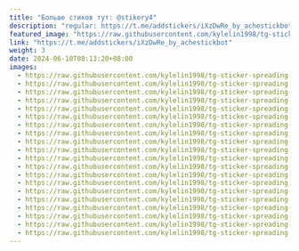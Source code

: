 ```yaml
---
title: "Больше стиков тут: @stikery4"
description: "regular: https://t.me/addstickers/iXzDwRe_by_achestickbot"
featured_image: "https://raw.githubusercontent.com/kylelin1998/tg-sticker-spreading-worldwide-images/main/img/27086428-a258-46f2-875f-f9dc0fc3acbd.jpg"
link: "https://t.me/addstickers/iXzDwRe_by_achestickbot"
weight: 3
date: 2024-06-10T08:13:20+08:00
images:
  - https://raw.githubusercontent.com/kylelin1998/tg-sticker-spreading-worldwide-images/main/img/27086428-a258-46f2-875f-f9dc0fc3acbd.jpg
  - https://raw.githubusercontent.com/kylelin1998/tg-sticker-spreading-worldwide-images/main/img/573bd03b-ba3e-48bf-9d38-80fdfeb2f85e.jpg
  - https://raw.githubusercontent.com/kylelin1998/tg-sticker-spreading-worldwide-images/main/img/be410055-3d12-436f-a69b-4c6a1969a924.jpg
  - https://raw.githubusercontent.com/kylelin1998/tg-sticker-spreading-worldwide-images/main/img/31bed8e4-1159-49d3-ad41-73a3c6ca4c27.jpg
  - https://raw.githubusercontent.com/kylelin1998/tg-sticker-spreading-worldwide-images/main/img/e4077d48-fc5a-4c84-9b68-a58e2dcd5abb.jpg
  - https://raw.githubusercontent.com/kylelin1998/tg-sticker-spreading-worldwide-images/main/img/3d7797f3-8026-442c-969a-d43491a58266.jpg
  - https://raw.githubusercontent.com/kylelin1998/tg-sticker-spreading-worldwide-images/main/img/73afb2b2-1d4e-42bf-9ad9-29ae578a779c.jpg
  - https://raw.githubusercontent.com/kylelin1998/tg-sticker-spreading-worldwide-images/main/img/53ac0bd6-b4b7-47fc-ac42-0ded68ac57e2.jpg
  - https://raw.githubusercontent.com/kylelin1998/tg-sticker-spreading-worldwide-images/main/img/8eacbe66-fdcb-4cb0-b5f1-b486fc8b77c1.jpg
  - https://raw.githubusercontent.com/kylelin1998/tg-sticker-spreading-worldwide-images/main/img/42ada37d-ae7c-4f65-a703-6ea1ba4d67d7.jpg
  - https://raw.githubusercontent.com/kylelin1998/tg-sticker-spreading-worldwide-images/main/img/c9b7ea51-fd06-4052-8ca7-c0419268d6ea.jpg
  - https://raw.githubusercontent.com/kylelin1998/tg-sticker-spreading-worldwide-images/main/img/29cbb57e-33bd-4450-826a-87ab19e06783.jpg
  - https://raw.githubusercontent.com/kylelin1998/tg-sticker-spreading-worldwide-images/main/img/fdef09ba-1f38-4d0c-b66a-fb72775c2f4c.jpg
  - https://raw.githubusercontent.com/kylelin1998/tg-sticker-spreading-worldwide-images/main/img/cb10b701-69ac-43bd-a694-511fd6cf9d06.jpg
  - https://raw.githubusercontent.com/kylelin1998/tg-sticker-spreading-worldwide-images/main/img/6dd78c8b-07da-4075-a473-392b801149ac.jpg
  - https://raw.githubusercontent.com/kylelin1998/tg-sticker-spreading-worldwide-images/main/img/9576cbb5-ebf0-4024-b15c-26e37b380f77.jpg
  - https://raw.githubusercontent.com/kylelin1998/tg-sticker-spreading-worldwide-images/main/img/d4c3b27d-22d9-4c20-865d-cf3ff9bfabd6.jpg
  - https://raw.githubusercontent.com/kylelin1998/tg-sticker-spreading-worldwide-images/main/img/60fc518f-24dc-4bbb-ba96-3d69ed351b05.jpg
  - https://raw.githubusercontent.com/kylelin1998/tg-sticker-spreading-worldwide-images/main/img/65fc6b49-6d54-4e5b-9ea5-3c619abc18ae.jpg
  - https://raw.githubusercontent.com/kylelin1998/tg-sticker-spreading-worldwide-images/main/img/d4429364-6c6c-4d9c-9254-45376cedfee5.jpg
---
```

